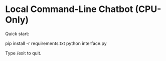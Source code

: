 
# Local Command-Line Chatbot (CPU-Only)

Quick start:

pip install -r requirements.txt
python interface.py

Type /exit to quit.
